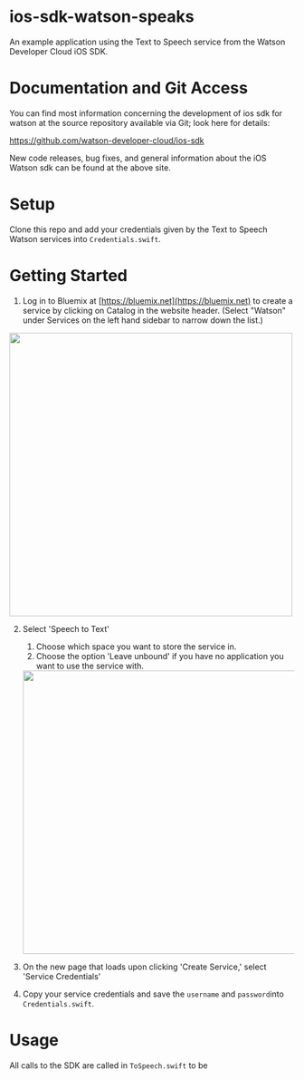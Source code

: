 # ios-sdk-watson-speaks
An example application using the Text to Speech service from the Watson
Developer Cloud iOS SDK.


# Documentation and Git Access

You can find most information concerning the development of ios sdk for watson
at the source repository available via Git; look here for details:

https://github.com/watson-developer-cloud/ios-sdk

New code releases, bug fixes, and general information about the iOS Watson sdk
can be found at the above site.

# Setup

Clone this repo and add your credentials given by the Text to Speech Watson
services into `Credentials.swift`.

# Getting Started

1. Log in to Bluemix at [https://bluemix.net](https://bluemix.net) to create a
service by clicking on Catalog in the website header. (Select "Watson" under
Services on the left hand sidebar to narrow down the list.)

<img src="http://i.imgur.com/tmlSKCE.png" width="500">

2. Select 'Speech to Text'
    1. Choose which space you want to store the service in.
    2. Choose the option 'Leave unbound' if you have no application you want to
      use the service with.

    <img src="http://i.imgur.com/Dpa4oXt.png" width="500">

3. On the new page that loads upon clicking 'Create Service,' select 'Service
Credentials'
4. Copy your service credentials and save the `username` and `password`into
`Credentials.swift`.

# Usage

All calls to the SDK are called in `ToSpeech.swift` to be
